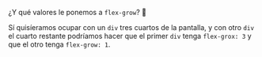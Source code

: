 ¿Y qué valores le ponemos a `flex-grow`? :thinking:

Sí quisíeramos ocupar con un `div` tres cuartos de la pantalla, y con otro `div` el cuarto restante podríamos hacer que el primer `div` tenga `flex-grox: 3` y que el otro tenga `flex-grow: 1`.